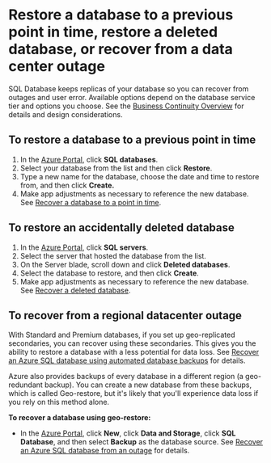 <properties
    pageTitle="Troubleshoot backup and restore with Azure SQL Database"
    description="Learn how to recover a cloud database from errors and outages using backups and replicas in Azure SQL Database."
    services="sql-database"
    documentationCenter=""
    authors="dalechen"
    manager="felixwu"
    editor=""/>

<tags
    ms.service="sql-database"
    ms.workload="data-management"
    ms.tgt_pltfrm="na"
    ms.devlang="na"
    ms.topic="article"
    ms.date="08/31/2016"
    ms.author="daleche"/>

# <a name="restore-a-database-to-a-previous-point-in-time-restore-a-deleted-database-or-recover-from-a-data-center-outage"></a>Restore a database to a previous point in time, restore a deleted database, or recover from a data center outage

SQL Database keeps replicas of your database so you can recover from outages and user error. Available options depend on the database service tier and options you choose. See the [Business Continuity Overview](sql-database-business-continuity.md) for details and design considerations.

## <a name="to-restore-a-database-to-a-previous-point-in-time"></a>To restore a database to a previous point in time
1.  In the [Azure Portal](https://azure.microsoft.com/), click **SQL databases**.
2.  Select your database from the list and then click **Restore**.
3.  Type a new name for the database, choose the date and time to restore from, and then click **Create.**
4.  Make app adjustments as necessary to reference the new database. See [Recover a database to a point in time](sql-database-recovery-using-backups.md#point-in-time-restore).

## <a name="to-restore-an-accidentally-deleted-database"></a>To restore an accidentally deleted database
1.  In the [Azure Portal](https://azure.microsoft.com/), click **SQL servers**.
2.  Select the server that hosted the database from the list.
3.  On the Server blade, scroll down and click **Deleted databases**.
4.  Select the database to restore, and then click **Create**.
5.  Make app adjustments as necessary to reference the new database. See [Recover a deleted database](sql-database-recovery-using-backups.md#deleted-database-restore).

## <a name="to-recover-from-a-regional-datacenter-outage"></a>To recover from a regional datacenter outage
With Standard and Premium databases, if you set up geo-replicated secondaries, you can recover using these secondaries. This gives you the ability to restore a database with a less potential for data loss. See [Recover an Azure SQL database using automated database backups](sql-database-disaster-recovery.md) for details.

Azure also provides backups of every database in a different region (a geo-redundant backup). You can create a new database from these backups, which is called Geo-restore, but it's likely that you'll experience data loss if you rely on this method alone.

**To recover a database using geo-restore:**

- In the [Azure Portal](https://azure.microsoft.com/), click **New**, click **Data and Storage**, click **SQL Database**, and then select **Backup** as the database source. See [Recover an Azure SQL database from an outage](sql-database-disaster-recovery.md) for details.